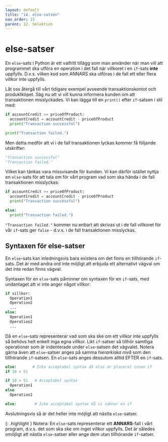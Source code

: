 ```yaml
---
layout: default
title: "14. else-satsen"
nav_order: 15
parent: 12. Selektion
---
```


# else-satser
En `else`-sats i Python är ett valfritt tillägg som man använder när man vill att programmet ska utföra en operation i det fall när villkoret i en `if`-sats **inte** uppfylls. D.v.s. vilken kod som ANNARS ska utföras i de fall ett eller flera villkor inte uppfylls.

Låt oss återgå till vårt tidigare exempel avseende transaktionskontot och produktköpet. Säg nu att vi vill kunna informera kunden om att transaktionen misslyckades. Vi kan lägga till en `print()` efter `if`-satsen i stil med:
```python
if accountCredit >= priceOfProduct:
  accountCredit = accountCredit - priceOfProduct
  print("Transaction successful")

print("Transaction failed.")
```

Men detta medför att vi i de fall transaktionen lyckas kommer få följande utskrifter:
```python
"Transaction successful"
"Transaction failed."
```
Vilket kan tänkas vara missvisande för kunden. Vi kan därför istället nyttja en `else`-sats för att tala om för vårt program vad som ska hända i de fall transaktionen misslyckas:
```python
if accountCredit >= priceOfProduct:
  accountCredit = accountCredit - priceOfProduct
  print("Transaction successful")

else:
  print("Transaction failed.")
```
`"Transaction failed."` kommer nu enbart att skrivas ut i de fall villkoret för vår `if`-sats ger `false` - d.v.s. i de fall transaktionen misslyckas.

## Syntaxen för else-satser
En `else`-sats kan inledningsvis bara existera om det finns en tillhörande `if`-sats. Det är med andra ord inte möjligt att erbjuda ett alternativt vägval om det inte redan finns vägval. 

Syntaxen för en `else`-sats påminner om syntaxen för en `if`-sats, med undantaget att vi inte anger något villkor:
```python
if villkor:
  Operation1
  Operation2
  ...
else:
  Operation1
  Operation2
  ...
```

Då en `else`-sats representerar vad som ska ske om ett villkor inte uppfylls så behövs helt enkelt inga egna villkor. Likt `if`-satser så tillhör samtliga operationer som är indenterade under `else`-satsen det vägvalet. Notera gärna även att `else`-satser anges på samma _hierarkiska nivå_ som den tillhörande `if`-satsen. En `else`-sats anges dessutom alltid EFTER en `if`-sats.
```python
else:       # Icke acceptabel syntax då else är placerat innan if
if 10 > 5: 

if 10 > 5:   # Acceptabel syntax
  Operation1
else
  Operation2

else:        # Icke acceptabel syntax då vi saknar en if
```
Avslutningsvis så är det heller inte möjligt att nästla `else`-satser.

{: .highlight }
Notera: En `else`-sats representerar ett **ANNARS**-fall i vårt program, d.v.s. det som ska ske om inget villkor uppfylls. Det är således omöjligt att nästla `else`-satser eller ange dem utan tillhörande `if`-satser.